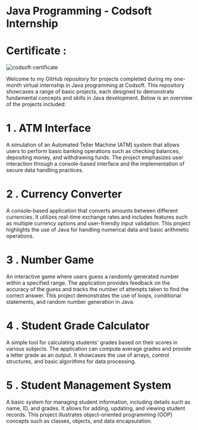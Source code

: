 # Java Programming - Codsoft Internship

# Certificate : 

![codsoft-certificate](https://github.com/user-attachments/assets/4757b68b-c5a8-4c42-b7fe-aaed90cb579b)


Welcome to my GitHub repository for projects completed during my one-month virtual internship in Java programming at Codsoft. 
This repository showcases a range of basic projects, each designed to demonstrate fundamental concepts and skills in Java development. 
Below is an overview of the projects included:

# 1 . ATM Interface
A simulation of an Automated Teller Machine (ATM) system that allows users to perform basic banking operations such as checking balances, depositing money, and withdrawing funds. The project emphasizes user interaction through a console-based interface and the implementation of secure data handling practices.

# 2 . Currency Converter
A console-based application that converts amounts between different currencies. It utilizes real-time exchange rates and includes features such as multiple currency options and user-friendly input validation. This project highlights the use of Java for handling numerical data and basic arithmetic operations.

# 3 . Number Game
An interactive game where users guess a randomly generated number within a specified range. The application provides feedback on the accuracy of the guess and tracks the number of attempts taken to find the correct answer. This project demonstrates the use of loops, conditional statements, and random number generation in Java.

# 4 . Student Grade Calculator
A simple tool for calculating students' grades based on their scores in various subjects. The application can compute average grades and provide a letter grade as an output. It showcases the use of arrays, control structures, and basic algorithms for data processing.

# 5 . Student Management System
A basic system for managing student information, including details such as name, ID, and grades. It allows for adding, updating, and viewing student records. This project illustrates object-oriented programming (OOP) concepts such as classes, objects, and data encapsulation.

